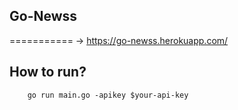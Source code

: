 ## Go-Newss
===========
-> https://go-newss.herokuapp.com/
## How to run?
```shell
    go run main.go -apikey $your-api-key
```